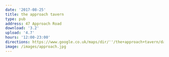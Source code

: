 ```yaml
---
date: '2017-08-25'
title: the approach tavern
type: pub
address: 47 Approach Road
download: '3.2'
upload: '4.7'
hours: '12:00-23:00'
directions: https://www.google.co.uk/maps/dir/''/the+approach+tavern/data=!4m5!4m4!1m0!1m2!1m1!1s0x48761cdeb768a201:0x82186266c64919fb?sa=X&ved=0ahUKEwi__PXh_PTVAhXQZFAKHbAKDqEQ9RcIigEwCw
image: /images/approach.jpg
---
```


